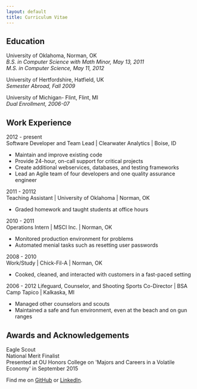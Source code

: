```yaml
---
layout: default
title: Curriculum Vitae
---
```


Education
---------
University of Oklahoma, Norman, OK  
*B.S. in Computer Science with Math Minor, May 13, 2011*  
*M.S. in Computer Science, May 11, 2012*  

University of Hertfordshire, Hatfield, UK  
*Semester Abroad, Fall 2009*

University of Michigan- Flint, Flint, MI  
*Dual Enrollment, 2006-07*  

Work Experience
---------------
2012 - present  
Software Developer and Team Lead | Clearwater Analytics | Boise, ID  
* Maintain and improve existing code  
* Provide 24-hour, on-call support for critical projects
* Create additional webservices, databases, and testing frameworks  
* Lead an Agile team of four developers and one quality assurance engineer  

2011 - 20112  
Teaching Assistant | University of Oklahoma | Norman, OK
* Graded homework and taught students at office hours

2010 - 2011	 
Operations Intern | MSCI Inc. | Norman, OK
* Monitored production environment for problems
* Automated menial tasks such as resetting user passwords

2008 - 2010	 
Work/Study | Chick-Fil-A | Norman, OK
* Cooked, cleaned, and interacted with customers in a fast-paced setting

2006 - 2012	
Lifeguard, Counselor, and Shooting Sports Co-Director | BSA Camp Tapico | Kalkaska, MI
* Managed other counselors and scouts
* Maintained a safe and fun environment, even at the beach and on gun ranges

Awards and Acknowledgements
---------------------------
Eagle Scout  
National Merit Finalist  
Presented at OU Honors College on 'Majors and Careers in a Volatile Economy' in September 2015  
  

Find me on [GitHub](https://github.com/timburr1) or [LinkedIn](http://www.linkedin.com/pub/timothy-burr/66/a88/a39).
